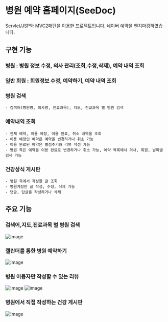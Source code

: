 # 병원 예약 홈페이지(SeeDoc)

Servlet/JSP와 MVC2패턴을 이용한 프로젝트입니다.
네이버 예약을 벤치마킹하였습니다.

## 구현 기능
### 병원 : 병원 정보 수정, 의사 관리(조회,수정,삭제), 예약 내역 조회

### 일반 회원 : 회원정보 수정, 예약하기, 예약 내역 조회

### 병원 검색
	- 검색어(병원명, 의사명, 진료과목), 지도, 진교과목 별 병원 검색
### 예약내역 조회
	- 전체 예약, 이용 예정, 이용 완료, 취소 내역을 조회
	- 이용 예정인 예약은 예약을 변경하거나 취소 가능
	- 이용 완료된 예약은 별점주기와 리뷰 작성 가능
	- 병원 측은 예약을 이용 완료로 변경하거나 취소 가능, 예약 목록에서 의사, 회원, 날짜별 검색 가능
### 건강상식 게시판
	- 병원 측에서 작성한 글 조회
	- 병원계정만 글 작성, 수정, 삭제 가능
	- 댓글, 답글을 작성하거나 삭제

## 주요 기능
### 검색어,지도,진료과목 별 병원 검색
![image](https://user-images.githubusercontent.com/66931821/99339192-0f96a300-28c9-11eb-9e2a-3bbe16ddf072.png)

### 캘린더를 통한 병원 예약하기
![image](https://user-images.githubusercontent.com/66931821/99339073-d2caac00-28c8-11eb-9828-d415cef4fb93.png)

### 병원 이용자만 작성할 수 있는 리뷰
![image](https://user-images.githubusercontent.com/66931821/99339121-eb3ac680-28c8-11eb-9bdd-ff7e48b67600.png)
![image](https://user-images.githubusercontent.com/66931821/99339166-ff7ec380-28c8-11eb-8046-cf99d9e30d7d.png)

### 병원에서 직접 작성하는 건강 게시판
![image](https://user-images.githubusercontent.com/66931821/99339313-4967a980-28c9-11eb-975b-23e06663f0db.png)
